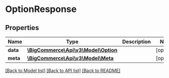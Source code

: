 # OptionResponse

## Properties
Name | Type | Description | Notes
------------ | ------------- | ------------- | -------------
**data** | [**\BigCommerce\Api\v3\Model\Option**](Option.md) |  | [optional] 
**meta** | [**\BigCommerce\Api\v3\Model\Meta**](Meta.md) |  | [optional] 

[[Back to Model list]](../README.md#documentation-for-models) [[Back to API list]](../README.md#documentation-for-api-endpoints) [[Back to README]](../README.md)


